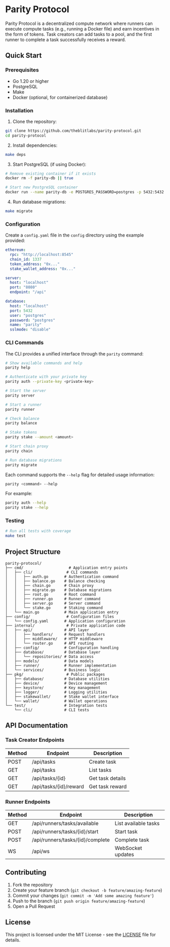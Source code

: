 # Parity Protocol

Parity Protocol is a decentralized compute network where runners can execute compute tasks (e.g., running a Docker file) and earn incentives in the form of tokens. Task creators can add tasks to a pool, and the first runner to complete a task successfully receives a reward.

## Quick Start

### Prerequisites

- Go 1.20 or higher
- PostgreSQL
- Make
- Docker (optional, for containerized database)

### Installation

1. Clone the repository:

```bash
git clone https://github.com/theblitlabs/parity-protocol.git
cd parity-protocol
```

2. Install dependencies:

```bash
make deps
```

3. Start PostgreSQL (if using Docker):

```bash
# Remove existing container if it exists
docker rm -f parity-db || true

# Start new PostgreSQL container
docker run --name parity-db -e POSTGRES_PASSWORD=postgres -p 5432:5432 -d postgres
```

4. Run database migrations:

```bash
make migrate
```

### Configuration

Create a `config.yaml` file in the `config` directory using the example provided:

```yaml
ethereum:
  rpc: "http://localhost:8545"
  chain_id: 1337
  token_address: "0x..."
  stake_wallet_address: "0x..."

server:
  host: "localhost"
  port: "8080"
  endpoint: "/api"

database:
  host: "localhost"
  port: 5432
  user: "postgres"
  password: "postgres"
  name: "parity"
  sslmode: "disable"
```

### CLI Commands

The CLI provides a unified interface through the `parity` command:

```bash
# Show available commands and help
parity help

# Authenticate with your private key
parity auth --private-key <private-key>

# Start the server
parity server

# Start a runner
parity runner

# Check balance
parity balance

# Stake tokens
parity stake --amount <amount>

# Start chain proxy
parity chain

# Run database migrations
parity migrate
```

Each command supports the `--help` flag for detailed usage information:

```bash
parity <command> --help
```

For example:

```bash
parity auth --help
parity stake --help
```

### Testing

```bash
# Run all tests with coverage
make test
```

## Project Structure

```
parity-protocol/
├── cmd/                    # Application entry points
│   ├── cli/               # CLI commands
│   │   ├── auth.go       # Authentication command
│   │   ├── balance.go    # Balance checking
│   │   ├── chain.go      # Chain proxy
│   │   ├── migrate.go    # Database migrations
│   │   ├── root.go       # Root command
│   │   ├── runner.go     # Runner command
│   │   ├── server.go     # Server command
│   │   └── stake.go      # Staking command
│   └── main.go           # Main application entry
├── config/                # Configuration files
│   └── config.yaml       # Application configuration
├── internal/              # Private application code
│   ├── api/              # API layer
│   │   ├── handlers/     # Request handlers
│   │   ├── middleware/   # HTTP middleware
│   │   └── router.go     # API routing
│   ├── config/           # Configuration handling
│   ├── database/         # Database layer
│   │   └── repositories/ # Data access
│   ├── models/           # Data models
│   ├── runner/           # Runner implementation
│   └── services/         # Business logic
├── pkg/                   # Public packages
│   ├── database/         # Database utilities
│   ├── device/           # Device management
│   ├── keystore/         # Key management
│   ├── logger/           # Logging utilities
│   ├── stakewallet/      # Stake wallet interface
│   └── wallet/           # Wallet operations
└── test/                 # Integration tests
    └── cli/              # CLI tests
```

## API Documentation

### Task Creator Endpoints

| Method | Endpoint               | Description      |
| ------ | ---------------------- | ---------------- |
| POST   | /api/tasks             | Create task      |
| GET    | /api/tasks             | List tasks       |
| GET    | /api/tasks/{id}        | Get task details |
| GET    | /api/tasks/{id}/reward | Get task reward  |

### Runner Endpoints

| Method | Endpoint                         | Description          |
| ------ | -------------------------------- | -------------------- |
| GET    | /api/runners/tasks/available     | List available tasks |
| POST   | /api/runners/tasks/{id}/start    | Start task           |
| POST   | /api/runners/tasks/{id}/complete | Complete task        |
| WS     | /api/ws                          | WebSocket updates    |

## Contributing

1. Fork the repository
2. Create your feature branch (`git checkout -b feature/amazing-feature`)
3. Commit your changes (`git commit -m 'Add some amazing feature'`)
4. Push to the branch (`git push origin feature/amazing-feature`)
5. Open a Pull Request

## License

This project is licensed under the MIT License - see the [LICENSE](LICENSE) file for details.
